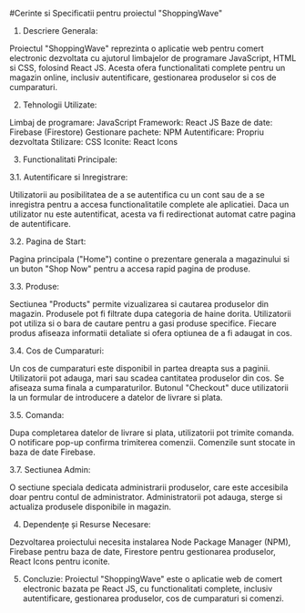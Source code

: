 #Cerinte si Specificatii pentru proiectul "ShoppingWave"

1. Descriere Generala:
   
Proiectul "ShoppingWave" reprezinta o aplicatie web pentru comert electronic dezvoltata cu ajutorul limbajelor de programare JavaScript, HTML si CSS, folosind React JS. Acesta ofera functionalitati complete pentru un magazin online, inclusiv autentificare, gestionarea produselor si cos de cumparaturi.

2. Tehnologii Utilizate:

Limbaj de programare: JavaScript
Framework: React JS
Baze de date: Firebase (Firestore)
Gestionare pachete: NPM
Autentificare: Propriu dezvoltata
Stilizare: CSS
Iconite: React Icons

3. Functionalitati Principale:

3.1. Autentificare si Inregistrare:

Utilizatorii au posibilitatea de a se autentifica cu un cont sau de a se inregistra pentru a accesa functionalitatile complete ale aplicatiei.
Daca un utilizator nu este autentificat, acesta va fi redirectionat automat catre pagina de autentificare.

3.2. Pagina de Start:

Pagina principala ("Home") contine o prezentare generala a magazinului si un buton "Shop Now" pentru a accesa rapid pagina de produse.

3.3. Produse:

Sectiunea "Products" permite vizualizarea si cautarea produselor din magazin.
Produsele pot fi filtrate dupa categoria de haine dorita.
Utilizatorii pot utiliza si o bara de cautare pentru a gasi produse specifice.
Fiecare produs afiseaza informatii detaliate si ofera optiunea de a fi adaugat in cos.

3.4. Cos de Cumparaturi:

Un cos de cumparaturi este disponibil in partea dreapta sus a paginii.
Utilizatorii pot adauga, mari sau scadea cantitatea produselor din cos.
Se afiseaza suma finala a cumparaturilor.
Butonul "Checkout" duce utilizatorii la un formular de introducere a datelor de livrare si plata.

3.5. Comanda:

Dupa completarea datelor de livrare si plata, utilizatorii pot trimite comanda.
O notificare pop-up confirma trimiterea comenzii.
Comenzile sunt stocate in baza de date Firebase.

3.7. Sectiunea Admin:

O sectiune speciala dedicata administrarii produselor, care este accesibila doar pentru contul de administrator.
Administratorii pot adauga, sterge si actualiza produsele disponibile in magazin.

4. Dependențe și Resurse Necesare:

Dezvoltarea proiectului necesita instalarea Node Package Manager (NPM), Firebase pentru baza de date, Firestore pentru gestionarea produselor, React Icons pentru iconite.

5. Concluzie:
Proiectul "ShoppingWave" este o aplicatie web de comert electronic bazata pe React JS, cu functionalitati complete, inclusiv autentificare, gestionarea produselor, cos de cumparaturi si comenzi. 
